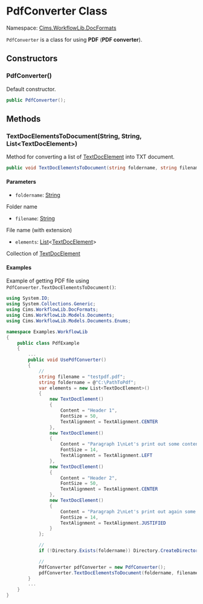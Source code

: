 # PdfConverter Class

Namespace: [Cims.WorkflowLib.DocFormats](Cims.WorkflowLib.DocFormats.md)

`PdfConverter` is a class for using **PDF** (**PDF converter**).

## Constructors 

### PdfConverter()

Default constructor.

```C#
public PdfConverter();
```

## Methods

### TextDocElementsToDocument(String, String, List\<TextDocElement\>)

Method for converting a list of [TextDocElement](../Models/Documents/TextDocElement.md) into TXT document.

```C#
public void TextDocElementsToDocument(string foldername, string filename, System.Collections.Generic.List<TextDocElement> elements);
```

#### Parameters 

- `foldername`: [String](https://learn.microsoft.com/en-us/dotnet/api/system.string)

Folder name

- `filename`: [String](https://learn.microsoft.com/en-us/dotnet/api/system.string)

File name (with extension)

- `elements`: [List](https://learn.microsoft.com/en-us/dotnet/api/system.collections.generic.list-1)<[TextDocElement](../Models/Documents/TextDocElement.md)>

Collection of [TextDocElement](../Models/Documents/TextDocElement.md)

#### Examples 

Example of getting PDF file using `PdfConverter.TextDocElementsToDocument()`: 

```C#
using System.IO;
using System.Collections.Generic; 
using Cims.WorkflowLib.DocFormats; 
using Cims.WorkflowLib.Models.Documents; 
using Cims.WorkflowLib.Models.Documents.Enums; 

namespace Examples.WorkflowLib
{
    public class PdfExample 
    {
        ...
        public void UsePdfConverter()
        {
            // 
            string filename = "testpdf.pdf"; 
            string foldername = @"C:\PathToPdf"; 
            var elements = new List<TextDocElement>()
            {
                new TextDocElement() 
                {
                    Content = "Header 1", 
                    FontSize = 50, 
                    TextAlignment = TextAlignment.CENTER
                }, 
                new TextDocElement() 
                {
                    Content = "Paragraph 1\nLet's print out some content to the paragraph...", 
                    FontSize = 14, 
                    TextAlignment = TextAlignment.LEFT
                }, 
                new TextDocElement() 
                {
                    Content = "Header 2", 
                    FontSize = 50, 
                    TextAlignment = TextAlignment.CENTER
                }, 
                new TextDocElement() 
                {
                    Content = "Paragraph 2\nLet's print out again some content to the paragraph...", 
                    FontSize = 14, 
                    TextAlignment = TextAlignment.JUSTIFIED
                }
            }; 

            // 
            if (!Directory.Exists(foldername)) Directory.CreateDirectory(foldername); 

            // 
            PdfConverter pdfConverter = new PdfConverter(); 
            pdfConverter.TextDocElementsToDocument(foldername, filename, elements);
        }
        ...
    }
}
```
